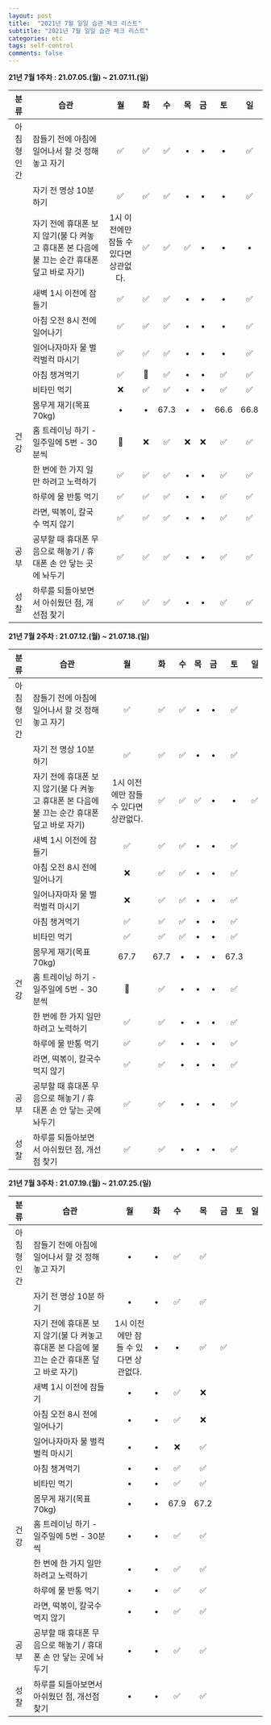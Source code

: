```yaml
---
layout: post
title:  "2021년 7월 일일 습관 체크 리스트"
subtitle: "2021년 7월 일일 습관 체크 리스트"
categories: etc
tags: self-control
comments: false
---
```


**21년 7월 1주차 : 21.07.05.(월) ~ 21.07.11.(일)**

|분류|습관| 월 | 화 | 수 | 목 | 금 | 토 | 일 |
|:---:|---|:---:|:---:|:---:|:---:|:---:|:---:|:---:|
|아침형 인간|잠들기 전에 아침에 일어나서 할 것 정해놓고 자기|✅|✅|✅|•|•|•|✅|
| |자기 전 명상 10분 하기|✅|✅|✅|•|•|•|✅|
| |자기 전에 휴대폰 보지 않기(불 다 켜놓고 휴대폰 본 다음에 불 끄는 순간 휴대폰 덮고 바로 자기)|1시 이전에만 잠들 수 있다면 상관없다.|✅|✅|✅|•|•|•|✅|
| |새벽 1시 이전에 잠들기|✅|✅|✅|•|•|•|✅|
| |아침 오전 8시 전에 일어나기|✅|✅|✅|•|•|•|✅|
| |일어나자마자 물 벌컥벌컥 마시기|✅|✅|✅|•|•|•|✅|
| |아침 챙겨먹기|✅|🍺|✅|•|•|✅|✅|
| |비타민 먹기|❌|✅|✅|•|•|✅|✅|
| |몸무게 재기(목표 70kg)|•|•|67.3|•|•|66.6|66.8|
|건강|홈 트레이닝 하기 - 일주일에 5번 - 30분씩|🍺|❌|✅|❌|❌|✅|✅|
| |한 번에 한 가지 일만 하려고 노력하기|✅|✅|✅|•|•|✅|✅|
| |하루에 물 반통 먹기|✅|✅|✅|•|•|✅|✅|
| |라면, 떡볶이, 칼국수 먹지 않기|✅|✅|✅|•|•|✅|✅|
|공부|공부할 때 휴대폰 무음으로 해놓기 / 휴대폰 손 안 닿는 곳에 놔두기|✅|✅|✅|•|•|✅|✅|
|성찰|하루를 되돌아보면서 아쉬웠던 점, 개선점 찾기|✅|✅|✅|•|•|✅|✅|

**21년 7월 2주차 : 21.07.12.(월) ~ 21.07.18.(일)**

|분류|습관| 월 | 화 | 수 | 목 | 금 | 토 | 일 |
|:---:|---|:---:|:---:|:---:|:---:|:---:|:---:|:---:|
|아침형 인간|잠들기 전에 아침에 일어나서 할 것 정해놓고 자기|✅|✅|✅|•|•|✅|
| |자기 전 명상 10분 하기|✅|✅|✅|•|•|✅|
| |자기 전에 휴대폰 보지 않기(불 다 켜놓고 휴대폰 본 다음에 불 끄는 순간 휴대폰 덮고 바로 자기)|1시 이전에만 잠들 수 있다면 상관없다.|✅|✅|✅|•|•|✅|
| |새벽 1시 이전에 잠들기|✅|✅|✅|•|•|✅|
| |아침 오전 8시 전에 일어나기|❌|✅|✅|•|•|✅|
| |일어나자마자 물 벌컥벌컥 마시기|❌|✅|✅|•|•|✅|
| |아침 챙겨먹기|✅|✅|✅|•|•|✅|
| |비타민 먹기|✅|✅|✅|•|•|✅|
| |몸무게 재기(목표 70kg)|67.7|67.7|•|•|•|67.3|
|건강|홈 트레이닝 하기 - 일주일에 5번 - 30분씩|🍺|✅|•|•|•|✅|
| |한 번에 한 가지 일만 하려고 노력하기|✅|✅|•|•|•|✅|
| |하루에 물 반통 먹기|✅|✅|•|•|•|✅|
| |라면, 떡볶이, 칼국수 먹지 않기|✅|✅|•|•|•|✅|
|공부|공부할 때 휴대폰 무음으로 해놓기 / 휴대폰 손 안 닿는 곳에 놔두기|✅|✅|•|•|•|✅|
|성찰|하루를 되돌아보면서 아쉬웠던 점, 개선점 찾기|✅|✅|•|•|•|✅|

**21년 7월 3주차 : 21.07.19.(월) ~ 21.07.25.(일)**

|분류|습관| 월 | 화 | 수 | 목 | 금 | 토 | 일 |
|:---:|---|:---:|:---:|:---:|:---:|:---:|:---:|:---:|
|아침형 인간|잠들기 전에 아침에 일어나서 할 것 정해놓고 자기|•|•|✅|✅|
| |자기 전 명상 10분 하기|•|•|✅|✅|
| |자기 전에 휴대폰 보지 않기(불 다 켜놓고 휴대폰 본 다음에 불 끄는 순간 휴대폰 덮고 바로 자기)|1시 이전에만 잠들 수 있다면 상관없다.|•|•|✅|✅|
| |새벽 1시 이전에 잠들기|•|•|✅|❌|
| |아침 오전 8시 전에 일어나기|•|•|✅|❌|
| |일어나자마자 물 벌컥벌컥 마시기|•|•|❌|✅|
| |아침 챙겨먹기|•|•|✅|✅|
| |비타민 먹기|•|•|✅|✅|
| |몸무게 재기(목표 70kg)|•|•|67.9|67.2|
|건강|홈 트레이닝 하기 - 일주일에 5번 - 30분씩|•|•|✅|✅|
| |한 번에 한 가지 일만 하려고 노력하기|•|•|✅|✅|
| |하루에 물 반통 먹기|•|•|✅|✅|
| |라면, 떡볶이, 칼국수 먹지 않기|•|•|✅|✅|
|공부|공부할 때 휴대폰 무음으로 해놓기 / 휴대폰 손 안 닿는 곳에 놔두기|•|•|✅|✅|
|성찰|하루를 되돌아보면서 아쉬웠던 점, 개선점 찾기|•|•|✅|✅|